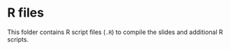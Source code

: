 # R files

This folder contains R script files (`.R`) to compile the slides and additional R scripts.